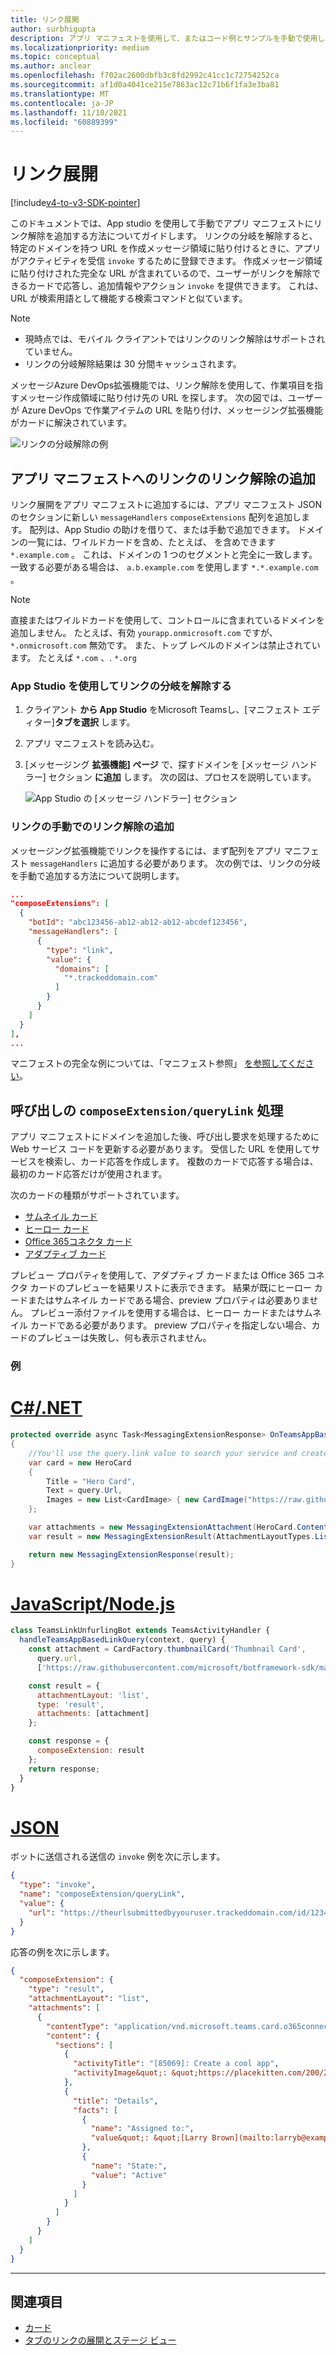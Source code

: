 ```yaml
---
title: リンク展開
author: surbhigupta
description: アプリ マニフェストを使用して、またはコード例とサンプルを手動で使用して、Microsoft Teams拡張機能を使用してリンクを追加する方法について説明します。
ms.localizationpriority: medium
ms.topic: conceptual
ms.author: anclear
ms.openlocfilehash: f702ac2600dbfb3c8fd2992c41cc1c72754252ca
ms.sourcegitcommit: af1d0a4041ce215e7863ac12c71b6f1fa3e3ba81
ms.translationtype: MT
ms.contentlocale: ja-JP
ms.lasthandoff: 11/10/2021
ms.locfileid: "60889399"
---
```

# <a name="link-unfurling"></a>リンク展開

[!include[v4-to-v3-SDK-pointer](~/includes/v4-to-v3-pointer-me.md)]

このドキュメントでは、App studio を使用して手動でアプリ マニフェストにリンク解除を追加する方法についてガイドします。 リンクの分岐を解除すると、特定のドメインを持つ URL を作成メッセージ領域に貼り付けるときに、アプリがアクティビティを受信 `invoke` するために登録できます。 作成メッセージ領域に貼り付けされた完全な URL が含まれているので、ユーザーがリンクを解除できるカードで応答し、追加情報やアクション `invoke` を提供できます。 これは、URL が検索用語として機能する検索コマンドと似ています。

> [!NOTE]
> * 現時点では、モバイル クライアントではリンクのリンク解除はサポートされていません。
> * リンクの分岐解除結果は 30 分間キャッシュされます。

メッセージAzure DevOps拡張機能では、リンク解除を使用して、作業項目を指すメッセージ作成領域に貼り付け先の URL を探します。 次の図では、ユーザーが Azure DevOps で作業アイテムの URL を貼り付け、メッセージング拡張機能がカードに解決されています。

![リンクの分岐解除の例](~/assets/images/compose-extensions/messagingextensions_linkunfurling.png)

## <a name="add-link-unfurling-to-your-app-manifest"></a>アプリ マニフェストへのリンクのリンク解除の追加

リンク展開をアプリ マニフェストに追加するには、アプリ マニフェスト JSON のセクションに新しい `messageHandlers` `composeExtensions` 配列を追加します。 配列は、App Studio の助けを借りて、または手動で追加できます。 ドメインの一覧には、ワイルドカードを含め、たとえば、 を含めできます `*.example.com` 。 これは、ドメインの 1 つのセグメントと完全に一致します。一致する必要がある場合は、 `a.b.example.com` を使用します `*.*.example.com` 。

> [!NOTE]
> 直接またはワイルドカードを使用して、コントロールに含まれているドメインを追加しません。 たとえば、有効 `yourapp.onmicrosoft.com` ですが、 `*.onmicrosoft.com` 無効です。 また、トップ レベルのドメインは禁止されています。 たとえば `*.com` 、. `*.org`

### <a name="add-link-unfurling-using-app-studio"></a>App Studio を使用してリンクの分岐を解除する

1. クライアント **から App Studio** をMicrosoft Teamsし、[マニフェスト エディター]**タブを選択** します。
1. アプリ マニフェストを読み込む。
1. [メッセージング **拡張機能] ページ** で、探すドメインを [メッセージ ハンドラー] セクション **に追加** します。 次の図は、プロセスを説明しています。

    ![App Studio の [メッセージ ハンドラー] セクション](~/assets/images/link-unfurling.png)
    
### <a name="add-link-unfurling-manually"></a>リンクの手動でのリンク解除の追加

メッセージング拡張機能でリンクを操作するには、まず配列をアプリ マニフェスト `messageHandlers` に追加する必要があります。 次の例では、リンクの分岐を手動で追加する方法について説明します。 


```json
...
"composeExtensions": [
  {
    "botId": "abc123456-ab12-ab12-ab12-abcdef123456",
    "messageHandlers": [
      {
        "type": "link",
        "value": {
          "domains": [
            "*.trackeddomain.com"
          ]
        }
      }
    ]
  }
],
...
```

マニフェストの完全な例については、「マニフェスト参照」 [を参照してください](~/resources/schema/manifest-schema.md)。

## <a name="handle-the-composeextensionquerylink-invoke"></a>呼び出しの `composeExtension/queryLink` 処理

アプリ マニフェストにドメインを追加した後、呼び出し要求を処理するために Web サービス コードを更新する必要があります。 受信した URL を使用してサービスを検索し、カード応答を作成します。 複数のカードで応答する場合は、最初のカード応答だけが使用されます。

次のカードの種類がサポートされています。

* [サムネイル カード](~/task-modules-and-cards/cards/cards-reference.md#thumbnail-card)
* [ヒーロー カード](~/task-modules-and-cards/cards/cards-reference.md#hero-card)
* [Office 365コネクタ カード](~/task-modules-and-cards/cards/cards-reference.md#office-365-connector-card)
* [アダプティブ カード](~/task-modules-and-cards/cards/cards-reference.md#adaptive-card)

プレビュー プロパティを使用して、アダプティブ カードまたは Office 365 コネクタ カードのプレビューを結果リストに表示できます。 結果が既にヒーロー カードまたはサムネイル カードである場合、preview プロパティは必要ありません。 プレビュー添付ファイルを使用する場合は、ヒーロー カードまたはサムネイル カードである必要があります。 preview プロパティを指定しない場合、カードのプレビューは失敗し、何も表示されません。

### <a name="example"></a>例

# <a name="cnet"></a>[C#/.NET](#tab/dotnet)

```csharp
protected override async Task<MessagingExtensionResponse> OnTeamsAppBasedLinkQueryAsync(ITurnContext<IInvokeActivity> turnContext, AppBasedLinkQuery query, CancellationToken cancellationToken)
{
    //You'll use the query.link value to search your service and create a card response
    var card = new HeroCard
    {
        Title = "Hero Card",
        Text = query.Url,
        Images = new List<CardImage> { new CardImage("https://raw.githubusercontent.com/microsoft/botframework-sdk/master/icon.png") },
    };

    var attachments = new MessagingExtensionAttachment(HeroCard.ContentType, null, card);
    var result = new MessagingExtensionResult(AttachmentLayoutTypes.List, "result", new[] { attachments }, null, "test unfurl");

    return new MessagingExtensionResponse(result);
}
```

# <a name="javascriptnodejs"></a>[JavaScript/Node.js](#tab/javascript)

```javascript
class TeamsLinkUnfurlingBot extends TeamsActivityHandler {
  handleTeamsAppBasedLinkQuery(context, query) {
    const attachment = CardFactory.thumbnailCard('Thumbnail Card',
      query.url,
      ['https://raw.githubusercontent.com/microsoft/botframework-sdk/master/icon.png']);

    const result = {
      attachmentLayout: 'list',
      type: 'result',
      attachments: [attachment]
    };

    const response = {
      composeExtension: result
    };
    return response;
  }
}
```

# <a name="json"></a>[JSON](#tab/json)

ボットに送信される送信の `invoke` 例を次に示します。

```json
{
  "type": "invoke",
  "name": "composeExtension/queryLink",
  "value": {
    "url": "https://theurlsubmittedbyyouruser.trackeddomain.com/id/1234"
  }
}
```

応答の例を次に示します。

```json
{
  "composeExtension": {
    "type": "result",
    "attachmentLayout": "list",
    "attachments": [
      {
        "contentType": "application/vnd.microsoft.teams.card.o365connector",
        "content": {
          "sections": [
            {
              "activityTitle": "[85069]: Create a cool app",
              "activityImage&quot;: &quot;https://placekitten.com/200/200"
            },
            {
              "title": "Details",
              "facts": [
                {
                  "name": "Assigned to:",
                  "value&quot;: &quot;[Larry Brown](mailto:larryb@example.com)"
                },
                {
                  "name": "State:",
                  "value": "Active"
                }
              ]
            }
          ]
        }
      }
    ]
  }
}
```

* * *

## <a name="see-also"></a>関連項目 

* [カード](~/task-modules-and-cards/what-are-cards.md)
* [タブのリンクの展開とステージ ビュー](~/tabs/tabs-link-unfurling.md)
